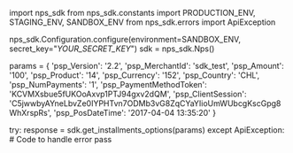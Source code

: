 import nps_sdk
from nps_sdk.constants import PRODUCTION_ENV, STAGING_ENV, SANDBOX_ENV
from nps_sdk.errors import ApiException

nps_sdk.Configuration.configure(environment=SANDBOX_ENV,
                            secret_key="_YOUR_SECRET_KEY_")
sdk = nps_sdk.Nps()

params = {
    'psp_Version': '2.2',
    'psp_MerchantId': 'sdk_test',
    'psp_Amount': '100',
    'psp_Product': '14',
    'psp_Currency': '152',
    'psp_Country': 'CHL',
    'psp_NumPayments': '1',
    'psp_PaymentMethodToken': 'KCVMXsbue5fUKOoAxvp1PTJ94gxv2dQM',
    'psp_ClientSession': 'C5jwwbyAYneLbvZe0IYPHTvn7ODMb3vG8ZqCYaYIioUmWUbcgKscGpg8WhXrspRs',
    'psp_PosDateTime': '2017-04-04 13:35:20'
}

try: 
    response = sdk.get_installments_options(params) 
except ApiException: 
    # Code to handle error 
    pass 
